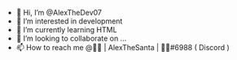 - 👋 Hi, I’m @AlexTheDev07
- 👀 I’m interested in development
- 🌱 I’m currently learning HTML
- 💞️ I’m looking to collaborate on ...
- 📫 How to reach me @🎅🏻 | AlexTheSanta | 🎅🏻#6988 ( Discord )

<!---
AlexTheDev07/AlexTheDev07 is a ✨ special ✨ repository because its `README.md` (this file) appears on your GitHub profile.
You can click the Preview link to take a look at your changes.
--->
